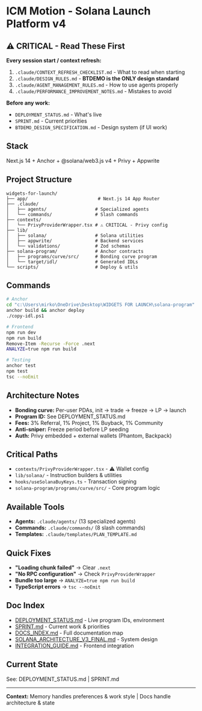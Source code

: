 # ICM Motion - Solana Launch Platform v4

## ⚠️ CRITICAL - Read These First

**Every session start / context refresh:**
1. `.claude/CONTEXT_REFRESH_CHECKLIST.md` - What to read when starting
2. `.claude/DESIGN_RULES.md` - **BTDEMO is the ONLY design standard**
3. `.claude/AGENT_MANAGEMENT_RULES.md` - How to use agents properly
4. `.claude/PERFORMANCE_IMPROVEMENT_NOTES.md` - Mistakes to avoid

**Before any work:**
- `DEPLOYMENT_STATUS.md` - What's live
- `SPRINT.md` - Current priorities
- `BTDEMO_DESIGN_SPECIFICATION.md` - Design system (if UI work)

## Stack
Next.js 14 + Anchor + @solana/web3.js v4 + Privy + Appwrite

## Project Structure
```
widgets-for-launch/
├── app/                          # Next.js 14 App Router
├── .claude/
│   ├── agents/                  # Specialized agents
│   └── commands/                # Slash commands
├── contexts/
│   └── PrivyProviderWrapper.tsx # ⚠️ CRITICAL - Privy config
├── lib/
│   ├── solana/                  # Solana utilities
│   ├── appwrite/                # Backend services
│   └── validations/             # Zod schemas
├── solana-program/              # Anchor contracts
│   ├── programs/curve/src/      # Bonding curve program
│   └── target/idl/              # Generated IDLs
└── scripts/                     # Deploy & utils
```

## Commands
```bash
# Anchor
cd "c:\Users\mirko\OneDrive\Desktop\WIDGETS FOR LAUNCH\solana-program"
anchor build && anchor deploy
./copy-idl.ps1

# Frontend
npm run dev
npm run build
Remove-Item -Recurse -Force .next
ANALYZE=true npm run build

# Testing
anchor test
npm test
tsc --noEmit
```

## Architecture Notes
- **Bonding curve:** Per-user PDAs, init → trade → freeze → LP → launch
- **Program ID:** See DEPLOYMENT_STATUS.md
- **Fees:** 3% Referral, 1% Project, 1% Buyback, 1% Community
- **Anti-sniper:** Freeze period before LP seeding
- **Auth:** Privy embedded + external wallets (Phantom, Backpack)

## Critical Paths
- `contexts/PrivyProviderWrapper.tsx` - ⚠️ Wallet config
- `lib/solana/` - Instruction builders & utilities
- `hooks/useSolanaBuyKeys.ts` - Transaction signing
- `solana-program/programs/curve/src/` - Core program logic

## Available Tools
- **Agents:** `.claude/agents/` (13 specialized agents)
- **Commands:** `.claude/commands/` (8 slash commands)
- **Templates:** `.claude/templates/PLAN_TEMPLATE.md`

## Quick Fixes
- **"Loading chunk failed"** → Clear `.next`
- **"No RPC configuration"** → Check `PrivyProviderWrapper`
- **Bundle too large** → `ANALYZE=true npm run build`
- **TypeScript errors** → `tsc --noEmit`

## Doc Index
- [DEPLOYMENT_STATUS.md](./DEPLOYMENT_STATUS.md) - Live program IDs, environment
- [SPRINT.md](./SPRINT.md) - Current work & priorities
- [DOCS_INDEX.md](./DOCS_INDEX.md) - Full documentation map
- [SOLANA_ARCHITECTURE_V3_FINAL.md](./SOLANA_ARCHITECTURE_V3_FINAL.md) - System design
- [INTEGRATION_GUIDE.md](./INTEGRATION_GUIDE.md) - Frontend integration

## Current State
See: DEPLOYMENT_STATUS.md | SPRINT.md

---

**Context:** Memory handles preferences & work style | Docs handle architecture & state
